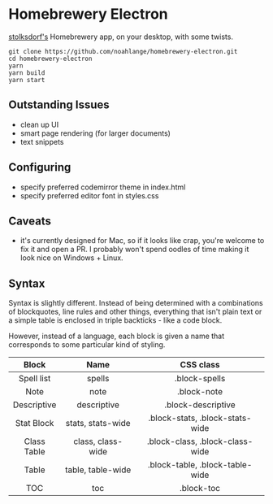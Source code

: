 # Homebrewery Electron
[stolksdorf's](https://github.com/stolksdorf) Homebrewery app, on your desktop,
with some twists.

```
git clone https://github.com/noahlange/homebrewery-electron.git
cd homebrewery-electron
yarn
yarn build
yarn start
```

## Outstanding Issues
- clean up UI
- smart page rendering (for larger documents)
- text snippets

## Configuring
- specify preferred codemirror theme in index.html
- specify preferred editor font in styles.css

## Caveats
- it's currently designed for Mac, so if it looks like crap, you're welcome to
  fix it and open a PR. I probably won't spend oodles of time making it look
  nice on Windows + Linux.

## Syntax
Syntax is slightly different. Instead of being determined with a combinations of
blockquotes, line rules and other things, everything that isn't plain text or a
simple table is enclosed in triple backticks - like a code block.

However, instead of a language, each block is given a name that corresponds to
some particular kind of styling.

| Block       | Name              | CSS class                       |
|:-----------:|:-----------------:|:-------------------------------:|
| Spell list  | spells            | .block-spells                   |
| Note        | note              | .block-note
| Descriptive | descriptive       | .block-descriptive              |
| Stat Block  | stats, stats-wide | .block-stats, .block-stats-wide |
| Class Table | class, class-wide | .block-class, .block-class-wide |
| Table       | table, table-wide | .block-table, .block-table-wide |
| TOC         | toc               | .block-toc                      |